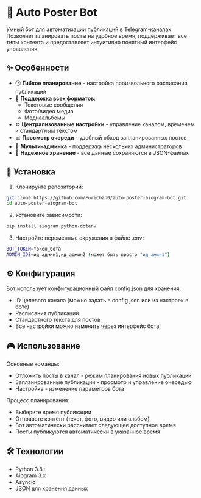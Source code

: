 # 🤖 Auto Poster Bot

Умный бот для автоматизации публикаций в Telegram-каналах. Позволяет планировать посты на удобное время, поддерживает все типы контента и предоставляет интуитивно понятный интерфейс управления.

## ✨ Особенности

- 🕐 **Гибкое планирование** - настройка произвольного расписания публикаций
- 🎨 **Поддержка всех форматов**:
  - Текстовые сообщения
  - Фото/видео медиа
  - Медиаальбомы
- ⚙️ **Централизованные настройки** - управление каналом, временем и стандартным текстом
- 📊 **Просмотр очереди** - удобный обход запланированных постов
- 🔐 **Мульти-админка** - поддержка нескольких администраторов
- 💾 **Надежное хранение** - все данные сохраняются в JSON-файлах

## 🚀 Установка

1. Клонируйте репозиторий:
```bash
git clone https://github.com/FuriChan0/auto-poster-aiogram-bot.git
cd auto-poster-aiogram-bot
```

2. Установите зависимости:
```bash
pip install aiogram python-dotenv
```

3. Настройте переменные окружения в файле .env:
```bash
BOT_TOKEN=токен_бота
ADMIN_IDS=ид_админ1,ид_админ2 (может быть просто "ид_амин1")
```

## ⚙️ Конфигурация

Бот использует конфигурационный файл config.json для хранения:
- ID целевого канала (можно задать в config.json или из настроек в боте)
- Расписания публикаций
- Стандартного текста для постов
- Все настройки можно изменить через интерфейс бота!

## 🎮 Использование
Основные команды:
- Отложить посты в канал - режим планирования новых публикаций
- Запланированные публикации - просмотр и управление очередью
- Настройка - изменение параметров бота

Процесс планирования:
- Выберите время публикации
- Отправьте контент (текст, фото, видео или альбом)
- Бот автоматически рассчитает следующее доступное время
- Посты публикуются автоматически в указанное время

## 🛠 Технологии
- Python 3.8+
- Aiogram 3.x
- Asyncio
- JSON для хранения данных
